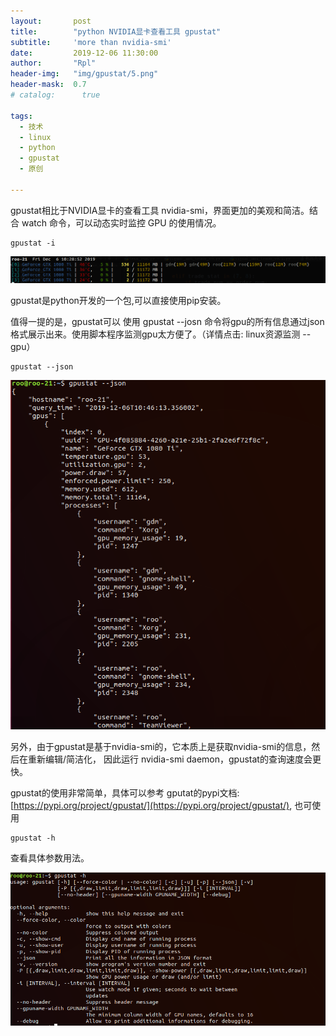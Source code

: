 ```yaml
---
layout:       post
title:        "python NVIDIA显卡查看工具 gpustat"
subtitle:     'more than nvidia-smi'
date:         2019-12-06 11:30:00
author:       "Rpl"
header-img:   "img/gpustat/5.png"
header-mask:  0.7
# catalog:      true

tags:
  - 技术
  - linux
  - python
  - gpustat
  - 原创

---
```




gpustat相比于NVIDIA显卡的查看工具 nvidia-smi，界面更加的美观和简洁。结合 watch 命令，可以动态实时监控 GPU 的使用情况。

```shell
gpustat -i
```
![1](/img/gpustat/1.png)

gpustat是python开发的一个包,可以直接使用pip安装。

值得一提的是，gpustat可以 使用 gpustat --josn 命令将gpu的所有信息通过json格式展示出来。使用脚本程序监测gpu太方便了。（详情点击: linux资源监测 -- gpu）

```shell
gpustat --json
```
![5](/img/gpustat/4.png)

另外，由于gpustat是基于nvidia-smi的，它本质上是获取nvidia-smi的信息，然后在重新编辑/简洁化， 因此运行 nvidia-smi daemon，gpustat的查询速度会更快。

gpustat的使用非常简单，具体可以参考 gputat的pypi文档: [https://pypi.org/project/gpustat/](https://pypi.org/project/gpustat/), 也可使用
```shell
gpustat -h
```
查看具体参数用法。

![6](/img/gpustat/6.png)